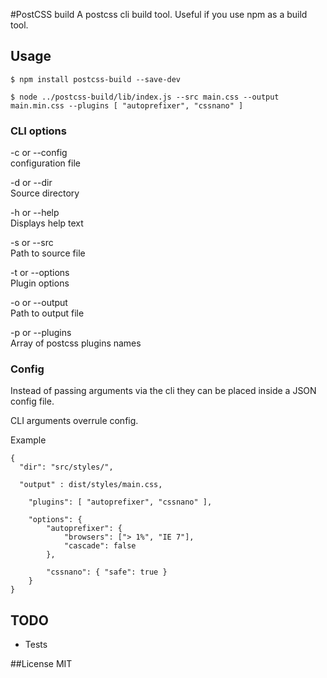#PostCSS build
A postcss cli build tool. Useful if you use npm as a build tool.

## Usage
```
$ npm install postcss-build --save-dev

$ node ../postcss-build/lib/index.js --src main.css --output main.min.css --plugins [ "autoprefixer", "cssnano" ]
```


### CLI options
-c or --config  
configuration file  

-d or --dir  
Source directory  

-h or --help  
Displays help text  

-s or --src  
Path to source file  

-t or --options  
Plugin options  

-o or --output  
Path to output file  

-p or --plugins  
Array of postcss plugins names


### Config
Instead of passing arguments via the cli they can be placed inside a JSON config file.

CLI arguments overrule config.

Example
```
{
  "dir": "src/styles/",

  "output" : dist/styles/main.css,

	"plugins": [ "autoprefixer", "cssnano" ],

	"options": {
		"autoprefixer": {
			"browsers": ["> 1%", "IE 7"],
			"cascade": false
		},

		"cssnano": { "safe": true }
	}
}
```

## TODO
- Tests

##License
MIT
